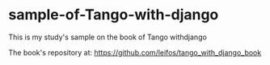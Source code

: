 # sample-of-Tango-with-django
This is my study's sample on the book of Tango withdjango


The book's repository at: https://github.com/leifos/tango_with_django_book
